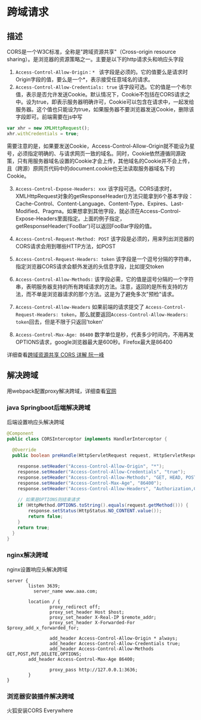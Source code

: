 # 跨域请求

<ClientOnly>
  <MTA/>
</ClientOnly>


## 描述
CORS是一个W3C标准，全称是"跨域资源共享"（Cross-origin resource sharing）。是浏览器的资源策略之一。主要是以下的http请求头和响应头字段
1. `Access-Control-Allow-Origin：* ` 该字段是必须的。它的值要么是请求时Origin字段的值，要么是一个*，表示接受任意域名的请求。
2. `Access-Control-Allow-Credentials: true` 该字段可选。它的值是一个布尔值，表示是否允许发送Cookie。默认情况下，Cookie不包括在CORS请求之中。设为true，即表示服务器明确许可，Cookie可以包含在请求中，一起发给服务器。这个值也只能设为true，如果服务器不要浏览器发送Cookie，删除该字段即可。前端需要在js中写
```js
var xhr = new XMLHttpRequest();
xhr.withCredentials = true;
```
需要注意的是，如果要发送Cookie，Access-Control-Allow-Origin就不能设为星号，必须指定明确的、与请求网页一致的域名。同时，Cookie依然遵循同源政策，只有用服务器域名设置的Cookie才会上传，其他域名的Cookie并不会上传，且（跨源）原网页代码中的document.cookie也无法读取服务器域名下的Cookie。

3. `Access-Control-Expose-Headers: xxx` 该字段可选。CORS请求时，XMLHttpRequest对象的getResponseHeader()方法只能拿到6个基本字段：Cache-Control、Content-Language、Content-Type、Expires、Last-Modified、Pragma。如果想拿到其他字段，就必须在Access-Control-Expose-Headers里面指定。上面的例子指定，getResponseHeader('FooBar')可以返回FooBar字段的值。

4. `Access-Control-Request-Method: POST` 该字段是必须的，用来列出浏览器的CORS请求会用到哪些HTTP方法，如POST

5. `Access-Control-Request-Headers: token` 该字段是一个逗号分隔的字符串，指定浏览器CORS请求会额外发送的头信息字段，比如提交token

6. `Access-Control-Allow-Methods:` 该字段必需，它的值是逗号分隔的一个字符串，表明服务器支持的所有跨域请求的方法。注意，返回的是所有支持的方法，而不单是浏览器请求的那个方法。这是为了避免多次"预检"请求。

7. `Access-Control-Allow-Headers` 如果前端的请求提交了 `Access-Control-Request-Headers: token`，那么就要返回`Access-Control-Allow-Headers: token`回去，但是不限于只返回'token'


8. `Access-Control-Max-Age: 86400` 数字单位是秒，代表多少时间内，不用再发OPTIONS请求，google浏览器最大是600秒。Firefox最大是86400

详细查看[跨域资源共享 CORS 详解 阮一峰](https://www.ruanyifeng.com/blog/2016/04/cors.html)
## 解决跨域
用webpack配置proxy解决跨域，详细查看[官网](https://www.webpackjs.com/configuration/dev-server/#devserver-proxy)
### java Springboot后端解决跨域
后端设置响应头解决跨域
```java
@Component
public class CORSInterceptor implements HandlerInterceptor {
  
  @Override
  public boolean preHandle(HttpServletRequest request, HttpServletResponse response, Object handler) {

    response.setHeader("Access-Control-Allow-Origin", "*");
    response.setHeader("Access-Control-Allow-Credentials", "true");
    response.setHeader("Access-Control-Allow-Methods", "GET, HEAD, POST, PUT, PATCH, DELETE, OPTIONS");
    response.setHeader("Access-Control-Max-Age", "86400");
    response.setHeader("Access-Control-Allow-Headers", "Authorization,Content-Type,content-type");
    
    // 如果是OPTIONS则结束请求
    if (HttpMethod.OPTIONS.toString().equals(request.getMethod())) {
        response.setStatus(HttpStatus.NO_CONTENT.value());
        return false;
    }
    return true;
  }
}
```
### nginx解决跨域
nginx设置响应头解决跨域
```shell
server {
        listen 3639;
	      server_name www.aaa.com;

        location / {
                proxy_redirect off;
                proxy_set_header Host $host;
                proxy_set_header X-Real-IP $remote_addr;
                proxy_set_header X-Forwarded-For $proxy_add_x_forwarded_for;

                add_header Access-Control-Allow-Origin * always;
                add_header Access-Control-Allow-Credentials true;
                add_header Access-Control-Allow-Methods GET,POST,PUT,DELETE,OPTIONS;
		add_header Access-Control-Max-Age 86400;		

                proxy_pass http://127.0.0.1:3636;
        }
}
```

### 浏览器安装插件解决跨域
火狐安装CORS Everywhere